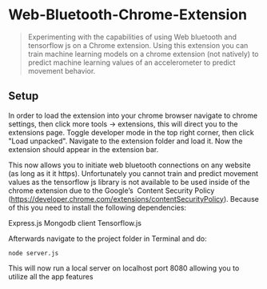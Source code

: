 # Web-Bluetooth-Chrome-Extension

> Experimenting with the capabilities of using Web bluetooth and tensorflow js on a Chrome extension. Using this extension you can train machine learning models on a chrome extension (not natively) to predict machine learning values of an accelerometer to predict movement behavior.


## Setup

In order to load the extension into your chrome browser navigate to chrome settings, then click more tools -> extensions, this will direct you to the extensions page. Toggle developer mode in the top right corner, then click "Load unpacked". Navigate to the extension folder and load it. Now the extension should appear in the extension bar.

This now allows you to initiate web bluetooth connections on any website (as long as it it https). Unfortunately you cannot train and predict movement values as the tensorflow js library is not available to be used inside of the chrome extension due to the Google’s  Content Security Policy (https://developer.chrome.com/extensions/contentSecurityPolicy). Because of this you need to install the following dependencies:

Express.js
Mongodb client
Tensorflow.js 

Afterwards navigate to the project folder in Terminal and do:

```cd extension
node server.js
```

This will now run a local server on localhost port 8080 allowing you to utilize all the app features
